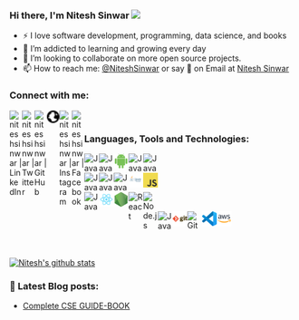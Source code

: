 ### Hi there, I'm Nitesh Sinwar <img src="https://media.giphy.com/media/hvRJCLFzcasrR4ia7z/giphy.gif" width="25px">

- :zap: I love software development, programming, data science, and books
- 🌱 I’m addicted to learning and growing every day
- 👯 I’m looking to collaborate on more open source projects.
- 📫 How to reach me: [@NiteshSinwar][linkedin] or say 👋 on Email at [Nitesh Sinwar](mailto:niteshsinwar@gmail.com)
### Connect with me:

[<img align="left" alt="niteshsinwar | LinkedIn" width="22px" src="https://cdn.jsdelivr.net/npm/simple-icons@v3/icons/linkedin.svg" />][linkedin]
[<img align="left" alt="niteshsinwar | Twitter" width="22px" src="https://cdn.jsdelivr.net/npm/simple-icons@v3/icons/twitter.svg" />][twitter]
[<img align="left" alt="niteshsinwar | GitHub" width="22px" src="https://cdn.jsdelivr.net/npm/simple-icons@v3/icons/github.svg" />][github]
[<img align="left" alt="niteshsinwar | XDA Developers" width="22px" src="https://raw.githubusercontent.com/iconic/open-iconic/master/svg/globe.svg" />][website]
[<img align="left" alt="niteshsinwar | Instagram" width="22px" src="https://cdn.jsdelivr.net/npm/simple-icons@v3/icons/instagram.svg" />][instagram]
[<img align="left" alt="niteshsinwar | Facebook" width="22px" src="https://cdn.jsdelivr.net/npm/simple-icons@v3/icons/facebook.svg" />][facebook]

<br />

### Languages, Tools and Technologies:

<img align="left" alt="Java" width="26px" src="https://cdn1.iconfinder.com/data/icons/hands-pt-1/100/016_-_hand_arrow-512.png" />
<img align="left" alt="Java" width="26px" src="https://www.pngfind.com/pngs/m/170-1706361_web-development-icon-web-development-logo-png-transparent.png" />
 <img align="left" alt="Android" width="26px" src="https://raw.githubusercontent.com/github/explore/80688e429a7d4ef2fca1e82350fe8e3517d3494d/topics/android/android.png" />
<img align="left" alt="Java" width="26px" src="https://www.clipartkey.com/mpngs/m/289-2890745_transparent-data-science-logo.png" />
<img align="left" alt="Java" width="26px" src="https://www.pinpng.com/pngs/m/202-2022092_beltech-2018-icons-webside-schedule-machine-learning-icon.png" />

<br />
<br />
<img align="left" alt="Java" width="26px" src="https://cdn1.iconfinder.com/data/icons/hands-pt-1/100/016_-_hand_arrow-512.png" />
<img align="left" alt="Java" width="26px" src="https://raw.githubusercontent.com/isocpp/logos/master/cpp_logo.png" />
<img align="left" alt="Java" width="26px" src="https://cdn.picpng.com/logo/language-logo-python-44976.png" />
<img align="left" alt="Java" width="26px" src="https://raw.githubusercontent.com/github/explore/80688e429a7d4ef2fca1e82350fe8e3517d3494d/topics/java/java.png" />
<img align="left" alt="JavaScript" width="26px" src="https://raw.githubusercontent.com/github/explore/80688e429a7d4ef2fca1e82350fe8e3517d3494d/topics/javascript/javascript.png" />
<br />
<br />
<img align="left" alt="Java" width="26px" src="https://cdn1.iconfinder.com/data/icons/hands-pt-1/100/016_-_hand_arrow-512.png" />
<img align="left" alt="React" width="26px" src="https://raw.githubusercontent.com/github/explore/80688e429a7d4ef2fca1e82350fe8e3517d3494d/topics/react/react.png" />
<img align="left" alt="Node.js" width="26px" src="https://raw.githubusercontent.com/github/explore/80688e429a7d4ef2fca1e82350fe8e3517d3494d/topics/nodejs/nodejs.png" />
<img align="left" alt="React" width="26px" src="https://upload.wikimedia.org/wikipedia/commons/thumb/f/f9/Antu_mongodb.svg/1200px-Antu_mongodb.svg.png" />
<img align="left" alt="Node.js" width="26px" src="https://marlo.com.au/wp-content/uploads/2018/10/spring-boot.png" />
<br />
<br />
<img align="left" alt="Java" width="26px" src="https://cdn1.iconfinder.com/data/icons/hands-pt-1/100/016_-_hand_arrow-512.png" />
<img align="left" alt="Git" width="26px" src="https://raw.githubusercontent.com/github/explore/80688e429a7d4ef2fca1e82350fe8e3517d3494d/topics/git/git.png" />
<img align="left" alt="Git" width="26px" src="https://appjoy.org/wp-content/uploads/2016/05/Android-Studio-Logo.png" />
<img align="left" alt="Visual Studio Code" width="26px" src="https://raw.githubusercontent.com/github/explore/80688e429a7d4ef2fca1e82350fe8e3517d3494d/topics/visual-studio-code/visual-studio-code.png" />
<img align="left" alt="AWS" width="26px" src="https://raw.githubusercontent.com/github/explore/80688e429a7d4ef2fca1e82350fe8e3517d3494d/topics/aws/aws.png" />

<br />
<br />
<br />
<br />

 [![Nitesh's github stats](https://github-readme-stats.vercel.app/api?username=niteshsinwar&count_private=true&show_icons=true&theme=radical&hide_rank=false)](https://github.com/niteshsinwar/github-readme-stats)
  
  
  ### 📕 Latest Blog posts:
- [Complete CSE GUIDE-BOOK](https://www.slideshare.net/NiteshSinwar/cse-guide-book)

[website]: https://solair-online-workshop.herokuapp.com
[linkedin]: https://www.linkedin.com/in/nitesh-sinwar-7a87001b7/
[instagram]: https://www.instagram.com/solairai_official/
[twitter]: https://twitter.com/IamNitesh0001/
[facebook]: https://www.facebook.com/profile.php?id=100049254341165
[github]: https://github.com/niteshsinwar

